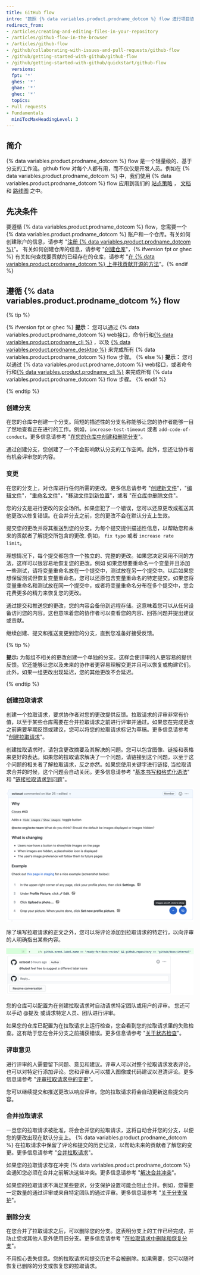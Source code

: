 ```yaml
---
title: GitHub flow
intro: '按照 {% data variables.product.prodname_dotcom %} flow 进行项目协作。'
redirect_from:
- /articles/creating-and-editing-files-in-your-repository
- /articles/github-flow-in-the-browser
- /articles/github-flow
- /github/collaborating-with-issues-and-pull-requests/github-flow
- /github/getting-started-with-github/github-flow
- /github/getting-started-with-github/quickstart/github-flow
  versions:
  fpt: '*'
  ghes: '*'
  ghae: '*'
  ghec: '*'
  topics:
- Pull requests
- Fundamentals
  miniTocMaxHeadingLevel: 3
---
```

## 简介

{% data variables.product.prodname_dotcom %} flow 是一个轻量级的、基于分支的工作流。github flow 对每个人都有用，而不仅仅是开发人员。例如在 {% data variables.product.prodname_dotcom %} 中，我们使用 {% data variables.product.prodname_dotcom %} flow 应用到我们的 [站点策略](https://github.com/github/site-policy) ， [文档](https://github.com/github/docs) 和 [路线图](https://github.com/github/roadmap) 之中。

## 先决条件

要遵循 {% data variables.product.prodname_dotcom %} flow，您需要一个 {% data variables.product.prodname_dotcom %} 账户和一个仓库。有关如何创建账户的信息，请参考 "[注册 {% data variables.product.prodname_dotcom %}](/github/getting-started-with-github/signing-up-for-github)"。 有关如何创建仓库的信息，请参考 "[创建仓库](/github/getting-started-with-github/create-a-repo)"，{% ifversion fpt or ghec %} 有关如何查找要贡献的已经存在的仓库，请参考 "[在 {% data variables.product.prodname_dotcom %} 上寻找贡献开源的方法](/github/getting-started-with-github/finding-ways-to-contribute-to-open-source-on-github)"。{% endif %}

## 遵循 {% data variables.product.prodname_dotcom %} flow

{% tip %}

{% ifversion fpt or ghec %}
**提示：** 您可以通过 {% data variables.product.prodname_dotcom %} web接口，命令行和[{% data variables.product.prodname_cli %}](https://cli.github.com) ，以及 [{% data variables.product.prodname_desktop %}](/free-pro-team@latest/desktop) 来完成所有 {% data variables.product.prodname_dotcom %} flow 步骤。
{% else %}
**提示：** 您可以通过 {% data variables.product.prodname_dotcom %} web接口，或者命令行和[{% data variables.product.prodname_cli %}](https://cli.github.com) 来完成所有 {% data variables.product.prodname_dotcom %} flow 步骤。
{% endif %}

{% endtip %}

### 创建分支

在您的仓库中创建一个分支。简短的描述性的分支名称能够让您的协作者能够一目了然地查看正在进行的工作。例如，`increase-test-timeout` 或者 `add-code-of-conduct`。更多信息请参考 "[在您的仓库中创建和删除分支](/github/collaborating-with-issues-and-pull-requests/creating-and-deleting-branches-within-your-repository)"。

通过创建分支，您创建了一个不会影响默认分支的工作空间。此外，您还让协作者有机会评审您的内容。

### 变更

在您的分支上，对仓库进行任何所需的更改。更多信息请参考 "[创建新文件](/articles/creating-new-files)"，"[编辑文件](/articles/editing-files)"，"[重命名文件](/articles/renaming-a-file)"，"[移动文件到新位置](/articles/moving-a-file-to-a-new-location)"，或者 "[在仓库中删除文件](/github/managing-files-in-a-repository/deleting-files-in-a-repository)"。

您的分支是进行更改的安全场所。如果您犯了一个错误，您可以还原更改或推送其他更改以修复错误。在合并分支之前，您的更改不会在默认分支上生效。

提交您的更改并将其推送到您的分支。为每个提交提供描述性信息，以帮助您和未来的贡献者了解提交所包含的更改. 例如， `fix typo` 或者 `increase rate limit`。

理想情况下，每个提交都包含一个独立的、完整的更改。如果您决定采用不同的方法，这样可以很容易地恢复您的更改。例如 如果您想要重命名一个变量并且添加一些测试，请将变量重命名放在一个提交中，测试放在另一个提交中。以后如果您想保留测试但恢复变量重命名，您可以还原包含变量重命名的特定提交。如果您将变量重命名和测试放在同一个提交中，或者将变量重命名分布在多个提交中，您会花费更多的精力来恢复您的更改。

通过提交和推送您的更改，您的内容会备份到远程存储。这意味着您可以从任何设备访问您的内容。这也意味着您的协作者可以查看您的内容、回答问题并提出建议或贡献。

继续创建、提交和推送变更到您的分支，直到您准备好接受反馈。

{% tip %}

**提示:** 为每组不相关的更改创建一个单独的分支。这样会使评审的人更容易的提供反馈。它还能够让您以及未来的协作者更容易理解变更并且可以恢复或构建它们。此外，如果一组更改出现延迟，您的其他更改不会延迟。

{% endtip %}

### 创建拉取请求

创建一个拉取请求，要求协作者对您的更改提供反馈。拉取请求的评审非常有价值，以至于某些仓库需要在合并拉取请求之前进行评审并通过。如果您在完成更改之前需要早期反馈或建议，您可以将您的拉取请求标记为草稿。更多信息请参考 "[创建拉取请求](/articles/creating-a-pull-request)"。

创建拉取请求时，请包含更改摘要及其解决的问题。您可以包含图像、链接和表格来更好的表达。如果您的拉取请求解决了一个问题，请链接到这个问题，以至于这个问题的相关者了解拉取请求，反之亦然。如果您使用关键字进行链接, 当拉取请求合并的时候，这个问题会自动关闭。更多信息请参考 "[基本书写和格式化语法](/github/writing-on-github/basic-writing-and-formatting-syntax)" 和 "[链接拉取请求到问题](/github/managing-your-work-on-github/linking-a-pull-request-to-an-issue)"。

![pull request body](/assets/images/help/pull_requests/pull-request-body.png)

除了填写拉取请求的正文之外，您可以将评论添加到拉取请求的特定行，以向评审的人明确指出某些内容。

![pull request comment](/assets/images/help/pull_requests/pull-request-comment.png)

您的仓库可以配置为在创建拉取请求时自动请求特定团队或用户的评审。 您还可以手动 @提及 或请求特定人员、团队进行评审。

如果您的仓库已配置为在拉取请求上运行检查，您会看到您的拉取请求里的失败检查。这有助于您在合并分支之前捕获错误。更多信息请参考 "[关于状态检查](/github/collaborating-with-issues-and-pull-requests/about-status-checks)"。

### 评审意见

进行评审的人需要留下问题、意见和建议。评审人可以对整个拉取请求发表评论，也可以对特定行添加评论。您和评审人可以插入图像或代码建议以澄清评论。更多信息请参考 "[评审拉取请求中的变更](/github/collaborating-with-issues-and-pull-requests/reviewing-changes-in-pull-requests)"。

您可以继续提交和推送更改以响应评审。您的拉取请求将会自动更新这些提交内容。

### 合并拉取请求

一旦您的拉取请求被批准，将会合并您的拉取请求，这将自动合并您的分支，以便您的更改出现在默认分支上。 {% data variables.product.prodname_dotcom %} 在拉取请求中保留了评论和提交的历史记录，以帮助未来的贡献者了解您的变更。更多信息请参考 "[合并拉取请求](/pull-requests/collaborating-with-pull-requests/incorporating-changes-from-a-pull-request/merging-a-pull-request)"。

如果您的拉取请求存在冲突 {% data variables.product.prodname_dotcom %} 会通知您必须在合并之前解决这些冲突。更多信息请参考 "[解决合并冲突](/github/collaborating-with-issues-and-pull-requests/addressing-merge-conflicts)"。

如果您的拉取请求不满足某些要求，分支保护设置可能会阻止合并。例如，您需要一定数量的通过评审或来自特定团队的通过评审。更多信息请参考 "[关于分支保护](/github/administering-a-repository/about-protected-branches)"。

### 删除分支

在您合并了拉取请求之后，可以删除您的分支。这表明分支上的工作已经完成，并防止您或其他人意外使用旧分支。更多信息请参考 "[在拉取请求中删除和恢复分支](/github/administering-a-repository/deleting-and-restoring-branches-in-a-pull-request)"。

不用担心丢失信息。您的拉取请求和提交历史不会被删除。如果需要，您可以随时恢复已删除的分支或恢复您的拉取请求。
